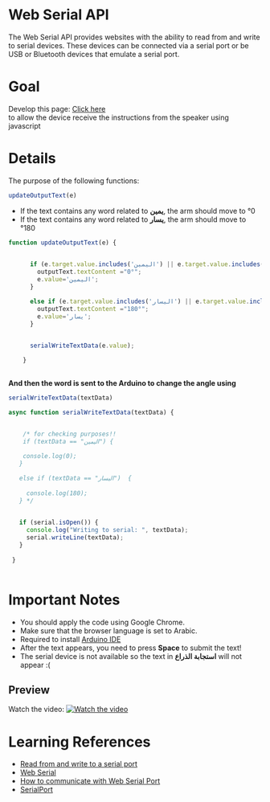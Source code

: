 
# Web Serial API
The Web Serial API provides websites with the ability to read from and write to serial devices. These devices can be connected via a serial port or be USB or Bluetooth devices that emulate a serial port.

# Goal
Develop this page: [Click here](https://github.com/Deemowe/task1/tree/main/speech%20recognition)\
to allow the device receive the instructions from the speaker using javascript 

# Details
The purpose of the following functions:

```js 
updateOutputText(e)
```

* If the text contains any word related to **يمين**, the arm should move to °0
* If the text contains any word related to **يسار**, the arm should move to °180

```js
function updateOutputText(e) {
      

      if (e.target.value.includes('اليمين') || e.target.value.includes('يمين') || e.target.value.includes('لليمين'))  {
        outputText.textContent ="0°";
        e.value='اليمين';
      }

      else if (e.target.value.includes('اليسار') || e.target.value.includes('يسار') || e.target.value.includes('لليسار'))  {
        outputText.textContent ="180°";
        e.value='يسار';
      }

  
      serialWriteTextData(e.value);

    }
    
   ```
   
   **And then the word is sent to the Arduino to change the angle using** 
   ```js
   serialWriteTextData(textData) 
   ``` 
   ```js
async function serialWriteTextData(textData) {


       /* for checking purposes!!
       if (textData == "اليمين") {
      
       console.log(0);
      }

      else if (textData == "اليسار")  {
       
        console.log(180);
      } */

     
      if (serial.isOpen()) {
        console.log("Writing to serial: ", textData);
        serial.writeLine(textData);
      }
    
    }
    
   ```
   
   

# Important Notes
* You should apply the code using Google Chrome. 
* Make sure that the browser language is set to Arabic.
* Required to install [Arduino IDE](https://github.com/Deemowe/task1/tree/main/Wasdom%20ESP32%20link%20steps)
* After the text appears, you need to press **Space** to submit the text!
* The serial device is not available so the text in **استجابة الذراع** will not appear :(



## Preview 
Watch the video:
[![Watch the video](https://img.youtube.com/vi/zYXD49knm1w/maxresdefault.jpg)](https://youtu.be/zYXD49knm1w)

# Learning References 
* [Read from and write to a serial port](https://web.dev/serial/#open-port)
* [Web Serial](https://makeabilitylab.github.io/physcomp/communication/web-serial.html#writing-data)
* [How to communicate with Web Serial Port](https://fidisys.com/blog/serial-port-devices/)
* [SerialPort](https://developer.mozilla.org/en-US/docs/Web/API/SerialPort)
